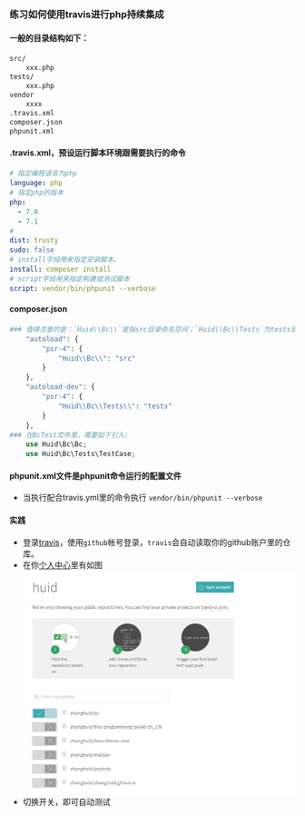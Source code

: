 ### 练习如何使用travis进行php持续集成

#### 一般的目录结构如下：
```
src/
    xxx.php
tests/
    xxx.php
vendor
    xxxx
.travis.xml
composer.json
phpunit.xml
```

#### .travis.xml，预设运行脚本环境跟需要执行的命令
```yml
# 指定编程语言为php
language: php
# 指定php的版本
php:
  - 7.0
  - 7.1
# 
dist: trusty
sudo: false
# install字段用来指定安装脚本。
install: composer install
# script字段用来指定构建或测试脚本
script: vendor/bin/phpunit --verbose
```

#### composer.json
```php
### 值得注意的是：`Huid\\Bc\\`是指src目录命名空间；`Huid\\Bc\\Tests`为tests目录的命名空间
    "autoload": {
        "psr-4": {
            "Huid\\Bc\\": "src"
        }    
    },
    "autoload-dev": {
        "psr-4": {
            "Huid\\Bc\\Tests\\": "tests"
        }
    },
### 在BcTest文件里，需要如下引入:
    use Huid\Bc\Bc;
    use Huid\Bc\Tests\TestCase;    
```

#### phpunit.xml文件是phpunit命令运行的配置文件
- 当执行配合travis.yml里的命令执行
`vendor/bin/phpunit --verbose`

#### 实践
- 登录[travis](https://travis-ci.org/)，使用`github`帐号登录，`travis`会自动读取你的github账户里的仓库。
- 在你[个人中心](https://travis-ci.org/profile/)里有如图![profile](./profile.png)
- 切换开关，即可自动测试

